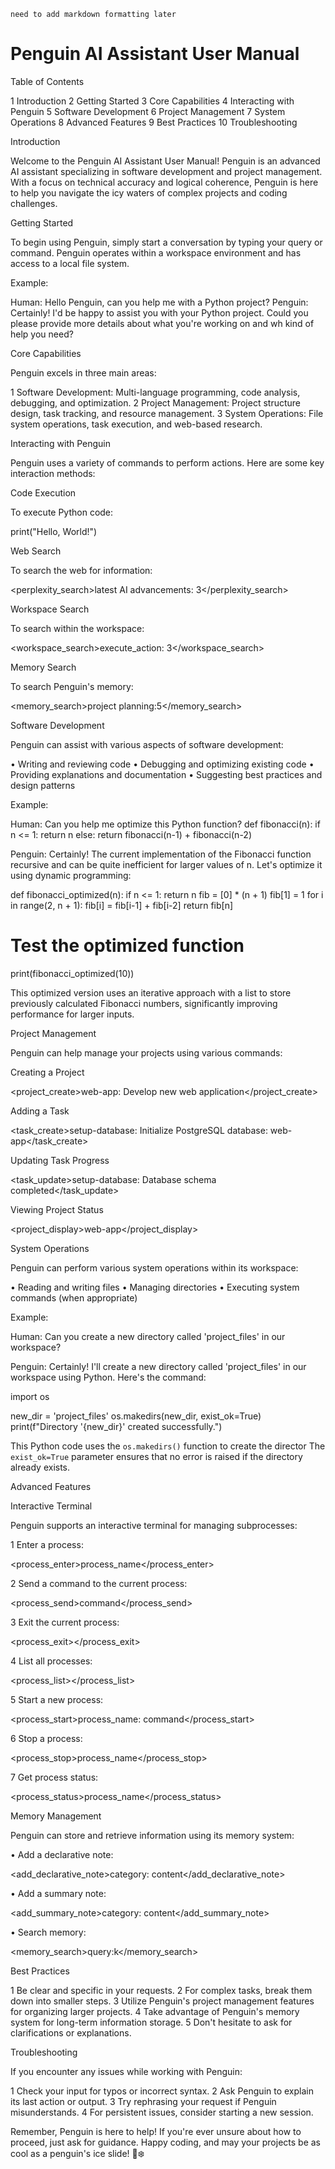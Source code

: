 `need to add markdown formatting later`


# Penguin AI Assistant User Manual

Table of Contents

1 Introduction
2 Getting Started
3 Core Capabilities
4 Interacting with Penguin
5 Software Development
6 Project Management
7 System Operations
8 Advanced Features
9 Best Practices
10 Troubleshooting

Introduction

Welcome to the Penguin AI Assistant User Manual! Penguin is an advanced AI
assistant specializing in software development and project management. With
a focus on technical accuracy and logical coherence, Penguin is here to
help you navigate the icy waters of complex projects and coding challenges.

Getting Started

To begin using Penguin, simply start a conversation by typing your query or
command. Penguin operates within a workspace environment and has access to
a local file system.

Example:

Human: Hello Penguin, can you help me with a Python project?
Penguin: Certainly! I'd be happy to assist you with your Python project.
Could you please provide more details about what you're working on and wh
kind of help you need?

Core Capabilities

Penguin excels in three main areas:

1 Software Development: Multi-language programming, code analysis,
debugging, and optimization.
2 Project Management: Project structure design, task tracking, and
resource management.
3 System Operations: File system operations, task execution, and web-based
research.

Interacting with Penguin

Penguin uses a variety of commands to perform actions. Here are some key
interaction methods:

Code Execution

To execute Python code:

<execute>
print("Hello, World!")
</execute>

Web Search

To search the web for information:

<perplexity_search>latest AI advancements: 3</perplexity_search>

Workspace Search

To search within the workspace:

<workspace_search>execute_action: 3</workspace_search>

Memory Search

To search Penguin's memory:

<memory_search>project planning:5</memory_search>

Software Development

Penguin can assist with various aspects of software development:

• Writing and reviewing code
• Debugging and optimizing existing code
• Providing explanations and documentation
• Suggesting best practices and design patterns

Example:

Human: Can you help me optimize this Python function?
<execute>
def fibonacci(n):
if n <= 1:
return n
else:
return fibonacci(n-1) + fibonacci(n-2)
</execute>

Penguin: Certainly! The current implementation of the Fibonacci function
recursive and can be quite inefficient for larger values of n. Let's
optimize it using dynamic programming:

<execute>
def fibonacci_optimized(n):
if n <= 1:
return n
fib = [0] * (n + 1)
fib[1] = 1
for i in range(2, n + 1):
fib[i] = fib[i-1] + fib[i-2]
return fib[n]

# Test the optimized function
print(fibonacci_optimized(10))
</execute>

This optimized version uses an iterative approach with a list to store
previously calculated Fibonacci numbers, significantly improving
performance for larger inputs.

Project Management

Penguin can help manage your projects using various commands:

Creating a Project

<project_create>web-app: Develop new web application</project_create>

Adding a Task

<task_create>setup-database: Initialize PostgreSQL database:
web-app</task_create>

Updating Task Progress

<task_update>setup-database: Database schema completed</task_update>

Viewing Project Status

<project_display>web-app</project_display>

System Operations

Penguin can perform various system operations within its workspace:

• Reading and writing files
• Managing directories
• Executing system commands (when appropriate)

Example:

Human: Can you create a new directory called 'project_files' in our
workspace?

Penguin: Certainly! I'll create a new directory called 'project_files' in
our workspace using Python. Here's the command:

<execute>
import os

new_dir = 'project_files'
os.makedirs(new_dir, exist_ok=True)
print(f"Directory '{new_dir}' created successfully.")
</execute>

This Python code uses the `os.makedirs()` function to create the director
The `exist_ok=True` parameter ensures that no error is raised if the
directory already exists.

Advanced Features

Interactive Terminal

Penguin supports an interactive terminal for managing subprocesses:

1 Enter a process:

<process_enter>process_name</process_enter>

2 Send a command to the current process:

<process_send>command</process_send>

3 Exit the current process:

<process_exit></process_exit>

4 List all processes:

<process_list></process_list>

5 Start a new process:

<process_start>process_name: command</process_start>

6 Stop a process:

<process_stop>process_name</process_stop>

7 Get process status:

<process_status>process_name</process_status>

Memory Management

Penguin can store and retrieve information using its memory system:

• Add a declarative note:

<add_declarative_note>category: content</add_declarative_note>

• Add a summary note:

<add_summary_note>category: content</add_summary_note>

• Search memory:

<memory_search>query:k</memory_search>

Best Practices

1 Be clear and specific in your requests.
2 For complex tasks, break them down into smaller steps.
3 Utilize Penguin's project management features for organizing larger
projects.
4 Take advantage of Penguin's memory system for long-term information
storage.
5 Don't hesitate to ask for clarifications or explanations.

Troubleshooting

If you encounter any issues while working with Penguin:

1 Check your input for typos or incorrect syntax.
2 Ask Penguin to explain its last action or output.
3 Try rephrasing your request if Penguin misunderstands.
4 For persistent issues, consider starting a new session.

Remember, Penguin is here to help! If you're ever unsure about how to
proceed, just ask for guidance. Happy coding, and may your projects be as
cool as a penguin's ice slide! 🐧❄️
